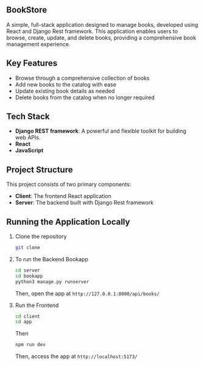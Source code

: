 
## BookStore

A simple, full-stack application designed to manage books, developed using React and Django Rest framework. This application enables users to browse, create, update, and delete books, providing a comprehensive book management experience.

## Key Features
* Browse through a comprehensive collection of books
* Add new books to the catalog with ease
* Update existing book details as needed
* Delete books from the catalog when no longer required

## Tech Stack
- **Django REST framework**: A powerful and flexible toolkit for building web APIs.
- **React**
- **JavaScript**

## Project Structure
This project consists of two primary components:

- **Client**: The frontend React application
- **Server**: The backend built with Django Rest framework

## Running the Application Locally

1. Clone the repository
    ```bash
    git clone
    ```

2. To run the Backend Bookapp
    ```bash
    cd server
    cd bookapp
    python3 manage.py runserver
    ```
    Then, open the app at `http://127.0.0.1:8000/api/books/`

3. Run the Frontend
    ```bash
    cd client
    cd app
    ```
    Then
    ```bash
    npm run dev
    ```
    Then, access the app at `http://localhost:5173/`
